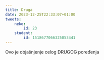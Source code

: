 ```yaml
---
title: Druga
date: 2023-12-25T22:33:07+01:00
tweets:
    neko:
        id: 23
    student:
        id: 1518677066325053441
---
```


Ovo je objašnjenje celog DRUGOG poređenja
